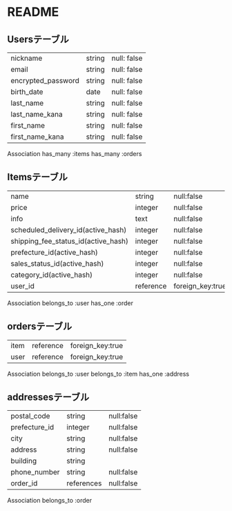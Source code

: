 # README

## Usersテーブル

|                          |          |             |
| ------------------------ | -------- | ----------- |
| nickname                 | string   | null: false |
| email                    | string   | null: false |
| encrypted_password       | string   | null: false |
| birth_date               | date     | null: false |
| last_name                | string   | null: false |
| last_name_kana           | string   | null: false |
| first_name               | string   | null: false |
| first_name_kana          | string   | null: false |

Association
has_many :items
has_many :orders

## Itemsテーブル

|                                             |             |                              |
| ------------------------------------------- | ----------- | ---------------------------- |
| name                                        | string      | null:false                   |
| price                                       | integer     | null:false                   |
| info                                        | text        | null:false                   |
| scheduled_delivery_id(active_hash)          | integer     | null:false                   |
| shipping_fee_status_id(active_hash)         | integer     | null:false                   |
| prefecture_id(active_hash)                  | integer     | null:false                   |
| sales_status_id(active_hash)                | integer     | null:false                   |
| category_id(active_hash)                    | integer     | null:false                   |
| user_id                                     | reference   | foreign_key:true             |

Association
belongs_to :user
has_one :order

## ordersテーブル
|           |            |                                      |
| --------- | ---------- | ------------------------------------ |
| item      | reference  | foreign_key:true                     |
| user      | reference  | foreign_key:true                     |

Association
belongs_to :user
belongs_to :item
has_one :address

## addressesテーブル
|                     |             |            | 
| ------------------- | ----------- | ---------- | 
| postal_code         | string      | null:false | 
| prefecture_id       | integer     | null:false | 
| city                | string      | null:false | 
| address             | string      | null:false |
| building            | string      |            |
| phone_number        | string      | null:false | 
| order_id            | references  | null:false |

Association
belongs_to :order
